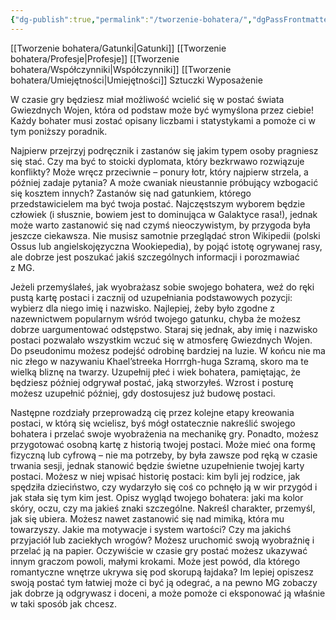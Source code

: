 ```yaml
---
{"dg-publish":true,"permalink":"/tworzenie-bohatera/","dgPassFrontmatter":true}
---
```


[[Tworzenie bohatera/Gatunki\|Gatunki]]
[[Tworzenie bohatera/Profesje\|Profesje]]
[[Tworzenie bohatera/Współczynniki\|Współczynniki]]
[[Tworzenie bohatera/Umiejętności\|Umiejętności]]
Sztuczki
Wyposażenie


W czasie gry będziesz miał możliwość wcielić się w postać świata Gwiezdnych Wojen, która od podstaw może być wymyślona przez ciebie! Każdy bohater musi zostać opisany liczbami i statystykami a pomoże ci w tym poniższy poradnik.

Najpierw przejrzyj podręcznik i zastanów się jakim typem osoby pragniesz się stać. Czy ma być to stoicki dyplomata, który bezkrwawo rozwiązuje konflikty? Może wręcz przeciwnie – ponury łotr, który najpierw strzela, a później zadaje pytania? A może cwaniak nieustannie próbujący wzbogacić się kosztem innych? Zastanów się nad gatunkiem, którego przedstawicielem ma być twoja postać. Najczęstszym wyborem będzie człowiek (i słusznie, bowiem jest to dominująca w Galaktyce rasa!), jednak może warto zastanowić się nad czymś nieoczywistym, by przygoda była jeszcze ciekawsza. Nie musisz samotnie przeglądać stron Wikipedii (polski Ossus lub angielskojęzyczna Wookiepedia), by pojąć istotę ogrywanej rasy, ale dobrze jest poszukać jakiś szczególnych informacji i porozmawiać z MG.

Jeżeli przemyślałeś, jak wyobrażasz sobie swojego bohatera, weź do ręki pustą kartę postaci i zacznij od uzupełniania podstawowych pozycji: wybierz dla niego imię i nazwisko. Najlepiej, żeby było zgodne z nazewnictwem popularnym wśród twojego gatunku, chyba że możesz dobrze uargumentować odstępstwo. Staraj się jednak, aby imię i nazwisko postaci pozwalało wszystkim wczuć się w atmosferę Gwiezdnych Wojen. Do pseudonimu możesz podejść odrobinę bardziej na luzie. W końcu nie ma nic złego w nazywaniu Khael’streeka Horrrgh-huga Szramą, skoro ma te wielką bliznę na twarzy. Uzupełnij płeć i wiek bohatera, pamiętając, że będziesz później odgrywał postać, jaką stworzyłeś. Wzrost i posturę możesz uzupełnić później, gdy dostosujesz już budowę postaci.

Następne rozdziały przeprowadzą cię przez kolejne etapy kreowania postaci, w którą się wcielisz, byś mógł ostatecznie nakreślić swojego bohatera i przelać swoje wyobrażenia na mechanikę gry. Ponadto, możesz przygotować osobną kartę z historią twojej postaci. Może mieć ona formę fizyczną lub cyfrową – nie ma potrzeby, by była zawsze pod ręką w czasie trwania sesji, jednak stanowić będzie świetne uzupełnienie twojej karty postaci. Możesz w niej wpisać historię postaci: kim byli jej rodzice, jak spędziła dzieciństwo, czy wydarzyło się coś co pchnęło ją w wir przygód i jak stała się tym kim jest. Opisz wygląd twojego bohatera: jaki ma kolor skóry, oczu, czy ma jakieś znaki szczególne. Nakreśl charakter, przemyśl, jak się ubiera. Możesz nawet zastanowić się nad mimiką, która mu towarzyszy. Jakie ma motywacje i system wartości? Czy ma jakichś przyjaciół lub zaciekłych wrogów? Możesz uruchomić swoją wyobraźnię i przelać ją na papier. Oczywiście w czasie gry postać możesz ukazywać innym graczom powoli, małymi krokami. Może jest powód, dla którego romantyczne wnętrze ukrywa się pod skorupą łajdaka? Im lepiej opiszesz swoją postać tym łatwiej może ci być ją odegrać, a na pewno MG zobaczy jak dobrze ją odgrywasz i doceni, a może pomoże ci eksponować ją właśnie w taki sposób jak chcesz.
